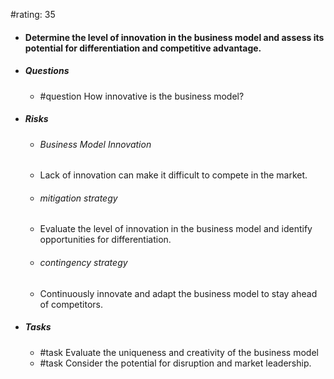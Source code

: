 #rating: 35
- #### Determine the level of innovation in the business model and assess its potential for differentiation and competitive advantage.
- ##### Questions
  - #question How innovative is the business model?
- ##### Risks

  - ###### Business Model Innovation
  - Lack of innovation can make it difficult to compete in the market.
  - ###### mitigation strategy
  - Evaluate the level of innovation in the business model and identify opportunities for differentiation.
  - ###### contingency strategy
  - Continuously innovate and adapt the business model to stay ahead of competitors.
- ##### Tasks
  - #task Evaluate the uniqueness and creativity of the business model
  - #task  Consider the potential for disruption and market leadership.


